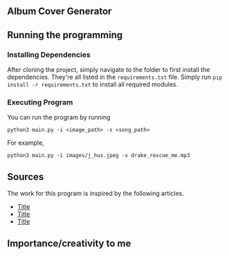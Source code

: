 ## Album Cover Generator

## Running the programming

### Installing Dependencies

After cloning the project, simply navigate to the folder to first install the dependencies. They're all listed in the `requirements.txt` file. Simply run `pip install -r requirements.txt` to install all required modules.

### Executing Program

You can run the program by running

```
python3 main.py -i <image_path> -s <song_path>
```

For example,

```
python3 main.py -i images/j_hus.jpeg -s drake_rescue_me.mp3
```

## Sources

The work for this program is inspired by the following articles.

- [Title](url)
- [Title](url)
- [Title](url)

## Importance/creativity to me
